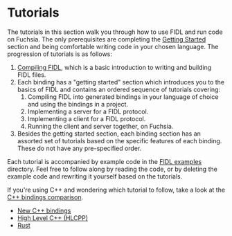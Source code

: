 # Tutorials

The tutorials in this section walk you through how to use FIDL and run code on
Fuchsia. The only prerequisites are completing the [Getting
Started][getting-started] section and being comfortable writing code in your
chosen language. The progression of tutorials is as follows:

1. [Compiling FIDL][compiling-fidl], which is a basic introduction to writing
   and building FIDL files.
2. Each binding has a "getting started" section which introduces you to the
   basics of FIDL and contains an ordered sequence of tutorials covering:
    1. Compiling FIDL into generated bindings in your language of choice and
       using the bindings in a project.
    2. Implementing a server for a FIDL protocol.
    3. Implementing a client for a FIDL protocol.
    4. Running the client and server together, on Fuchsia.
3. Besides the getting started section, each binding section has an assorted set
   of tutorials based on the specific features of each binding. These do not
   have any pre-specified order.

Each tutorial is accompanied by example code in the [FIDL examples][examples]
directory. Feel free to follow along by reading the code, or by deleting the
example code and rewriting it yourself based on the tutorials.

If you're using C++ and wondering which tutorial to follow, take a look
at the [C++ bindings comparison][c-family].

  * [New C++ bindings][cpp]
  * [High Level C++ (HLCPP)][hlcpp]
  * [Rust][rust]

<!-- xrefs -->
[getting-started]: /docs/get-started/README.md
[fidl-concepts]: /docs/concepts/fidl/overview.md
[compiling-fidl]: /docs/development/languages/fidl/tutorials/fidl.md
[cpp]: cpp/README.md
[hlcpp]: hlcpp/README.md
[rust]: rust/README.md
[c]: /docs/development/languages/fidl/tutorials/tutorial-c.md
[c-family]: /docs/development/languages/fidl/guides/c-family-comparison.md
[examples]: /examples/fidl
